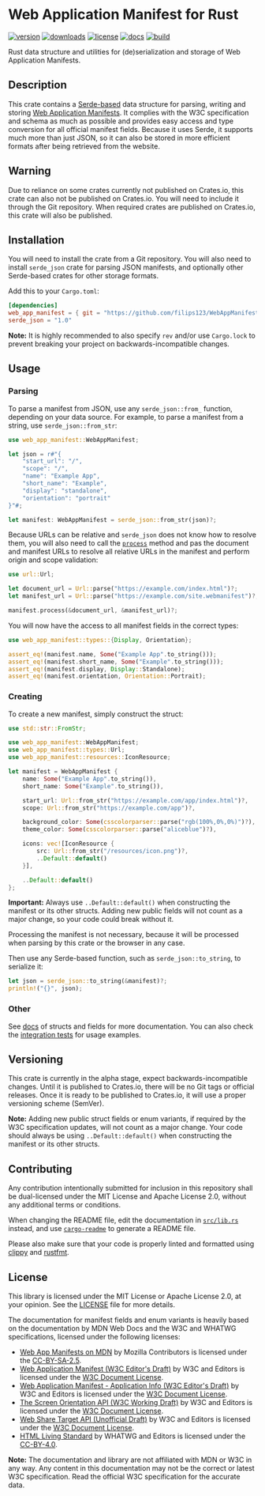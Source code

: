 Web Application Manifest for Rust
=================================

[![version](https://img.shields.io/crates/v/web_app_manifest?label=version&style=flat-square)](https://crates.io/crates/web_app_manifest)
[![downloads](https://img.shields.io/crates/d/web_app_manifest?label=downloads&style=flat-square)](https://crates.io/crates/web_app_manifest)
[![license](https://img.shields.io/crates/l/web_app_manifest?label=license&style=flat-square)](https://github.com/filips123/WebAppManifestRS/blob/main/LICENSE)
[![docs](https://img.shields.io/docsrs/web_app_manifest?label=docs&style=flat-square)](https://docs.rs/web_app_manifest)
[![build](https://img.shields.io/github/workflow/status/filips123/WebAppManifestRS/Tests%20&%20Checks?label=build&style=flat-square)](https://github.com/filips123/WebAppManifestRS/actions)

Rust data structure and utilities for (de)serialization and storage of Web Application Manifests.

## Description

This crate contains a [Serde-based][link-serde] data structure for parsing,
writing and storing [Web Application Manifests][link-mdn-manifest]. It complies
with the W3C specification and schema as much as possible and provides easy
access and type conversion for all official manifest fields. Because it uses
Serde, it supports much more than just JSON, so it can also be stored in more
efficient formats after being retrieved from the website.

## Warning

Due to reliance on some crates currently not published on Crates.io, this crate
can also not be published on Crates.io. You will need to include it through the
Git repository. When required crates are published on Crates.io, this crate will
also be published.

## Installation

You will need to install the crate from a Git repository. You will also need
to install `serde_json` crate for parsing JSON manifests, and optionally other
Serde-based crates for other storage formats.

Add this to your `Cargo.toml`:

```toml
[dependencies]
web_app_manifest = { git = "https://github.com/filips123/WebAppManifestRS" }
serde_json = "1.0"
```

**Note:** It is highly recommended to also specify `rev` and/or use
`Cargo.lock` to prevent breaking your project on backwards-incompatible
changes.

## Usage

### Parsing

To parse a manifest from JSON, use any `serde_json::from_` function,
depending on your data source. For example, to parse a manifest from
a string, use `serde_json::from_str`:

```rust
use web_app_manifest::WebAppManifest;

let json = r#"{
    "start_url": "/",
    "scope": "/",
    "name": "Example App",
    "short_name": "Example",
    "display": "standalone",
    "orientation": "portrait"
}"#;

let manifest: WebAppManifest = serde_json::from_str(json)?;
```

Because URLs can be relative and `serde_json` does not know how to resolve
them, you will also need to call the [`process`](WebAppManifest::process)
method and pas the document and manifest URLs to resolve all relative URLs
in the manifest and perform origin and scope validation:

```rust
use url::Url;

let document_url = Url::parse("https://example.com/index.html")?;
let manifest_url = Url::parse("https://example.com/site.webmanifest")?;

manifest.process(&document_url, &manifest_url)?;
```

You will now have the access to all manifest fields in the correct types:

```rust
use web_app_manifest::types::{Display, Orientation};

assert_eq!(manifest.name, Some("Example App".to_string()));
assert_eq!(manifest.short_name, Some("Example".to_string()));
assert_eq!(manifest.display, Display::Standalone);
assert_eq!(manifest.orientation, Orientation::Portrait);
```

### Creating

To create a new manifest, simply construct the struct:

```rust
use std::str::FromStr;

use web_app_manifest::WebAppManifest;
use web_app_manifest::types::Url;
use web_app_manifest::resources::IconResource;

let manifest = WebAppManifest {
    name: Some("Example App".to_string()),
    short_name: Some("Example".to_string()),

    start_url: Url::from_str("https://example.com/app/index.html")?,
    scope: Url::from_str("https://example.com/app")?,

    background_color: Some(csscolorparser::parse("rgb(100%,0%,0%)")?),
    theme_color: Some(csscolorparser::parse("aliceblue")?),

    icons: vec![IconResource {
        src: Url::from_str("/resources/icon.png")?,
        ..Default::default()
    }],

    ..Default::default()
};
```

**Important:** Always use `..Default::default()` when constructing
the manifest or its other structs. Adding new public fields will not
count as a major change, so your code could break without it.

Processing the manifest is not necessary, because it will be processed
when parsing by this crate or the browser in any case.

Then use any Serde-based function, such as `serde_json::to_string`,
to serialize it:

```rust
let json = serde_json::to_string(&manifest)?;
println!("{}", json);
```

### Other

See [docs][link-docs] of structs and fields for more documentation.
You can also check the [integration tests][link-tests] for usage examples.

## Versioning

This crate is currently in the alpha stage, expect backwards-incompatible
changes. Until it is published to Crates.io, there will be no Git tags or
official releases. Once it is ready to be published to Crates.io, it will
use a proper versioning scheme (SemVer).

**Note:** Adding new public struct fields or enum variants, if required by
the W3C specification updates, will not count as a major change. Your code
should always be using `..Default::default()` when constructing the manifest
or its other structs.

## Contributing

Any contribution intentionally submitted for inclusion in this repository
shall be dual-licensed under the MIT License and Apache License 2.0,
without any additional terms or conditions.

When changing the README file, edit the documentation in [`src/lib.rs`][link-lib-file]
instead, and use [`cargo-readme`][link-cargo-readme] to generate a README file.

Please also make sure that your code is properly linted and formatted using
[clippy][link-clippy] and [rustfmt][link-rustfmt].

## License

This library is licensed under the MIT License or Apache License 2.0, at
your opinion. See the [LICENSE][link-license-file] file for more details.

The documentation for manifest fields and enum variants is heavily based on
the documentation by MDN Web Docs and the W3C and WHATWG specifications,
licensed under the following licenses:

- [Web App Manifests on MDN][link-mdn-manifest] by Mozilla Contributors is licensed under the [CC-BY-SA-2.5][link-license-cc-by-sa-2.5].
- [Web Application Manifest (W3C Editor's Draft)][link-w3c-manifest] by W3C and Editors is licensed under the [W3C Document License][link-license-w3c].
- [Web Application Manifest - Application Info (W3C Editor's Draft)][link-w3c-manifest-app-info] by W3C and Editors is licensed under the [W3C Document License][link-license-w3c].
- [The Screen Orientation API (W3C Working Draft)][link-w3c-orientation] by W3C and Editors is licensed under the [W3C Document License][link-license-w3c].
- [Web Share Target API (Unofficial Draft)][link-w3c-share-target] by W3C and Editors is licensed under the [W3C Document License][link-license-w3c].
- [HTML Living Standard][link-whatwg-html] by WHATWG and Editors is licensed under the [CC-BY-4.0][link-license-cc-by-4.0].

**Note:** The documentation and library are not affiliated with MDN or W3C in any way.
Any content in this documentation may not be the correct or latest W3C specification.
Read the official W3C specification for the accurate data.

[link-serde]: https://serde.rs/

[link-mdn-manifest]: https://developer.mozilla.org/en-US/docs/Web/Manifest
[link-w3c-manifest]: https://w3c.github.io/manifest/
[link-w3c-manifest-app-info]: https://w3c.github.io/manifest-app-info/
[link-w3c-orientation]: https://www.w3.org/TR/screen-orientation/
[link-w3c-share-target]: https://w3c.github.io/web-share-target/
[link-whatwg-html]: https://html.spec.whatwg.org/multipage/semantics.html

[link-docs]: https://docs.rs/web_app_manifest
[link-tests]: https://github.com/filips123/WebAppManifestRS/blob/main/tests/tests.rs

[link-lib-file]: https://github.com/filips123/WebAppManifestRS/blob/main/src/lib.rs
[link-license-file]: https://github.com/filips123/WebAppManifestRS/blob/main/LICENSE

[link-license-cc-by-sa-2.5]: https://creativecommons.org/licenses/by-sa/2.5/
[link-license-cc-by-4.0]: https://creativecommons.org/licenses/by/4.0/
[link-license-w3c]: https://www.w3.org/Consortium/Legal/2015/doc-license

[link-cargo-readme]: https://github.com/livioribeiro/cargo-readme
[link-clippy]: https://github.com/rust-lang/rust-clippy
[link-rustfmt]: https://github.com/rust-lang/rustfmt
